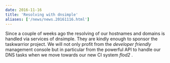 ```yaml
---
date: 2016-11-16
title: 'Resolving with dnsimple'
aliases: ['/news/news.20161116.html']
---
```

<div class="col-md-8 main">
 <div class="row">
  <p>
   Since a couple of weeks ago the resolving of our hostnames and domains
            is handled via services of dnsimple. They are kindly enough to sponsor
            the taskwarrior project. We will not only profit from the
   <em>
    developer
            friendly
   </em>
   management console but in particular from the powerful API
            to handle our DNS tasks when we move towards our new CI system
   <em>
    flod2
   </em>
   .
  </p>
 </div>
</div>
